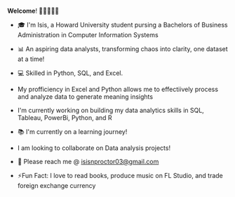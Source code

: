 **Welcome**! 👋🏽👩🏽‍💻

- 🎓 I'm Isis, a Howard University student pursing a Bachelors of Business Administration in Computer Information Systems 

- 📊 An aspiring data analysts, transforming chaos into clarity, one dataset at a time!
  
- 💻 Skilled in Python, SQL, and Excel.

- My profficiency in Excel and Python allows me to effectiively process and analyze data to generate meaning insights 
  
- I'm currently working on building my data analytics skills in SQL, Tableau, PowerBi, Python, and R
  
- 📚 I'm currently on a learning journey!

- I am looking to collaborate on Data analysis projects!

- 📧 Please reach me @ isisnproctor03@gmail.com
  
- ⚡️Fun Fact: I love to read books, produce music on FL Studio, and trade foreign exchange currency
